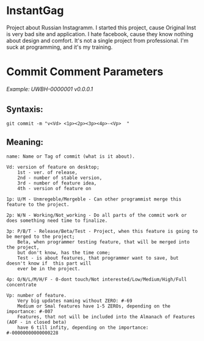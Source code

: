 # InstantGag
Project about Russian Instagramm. I started this project, cause Original Inst is very bad site and application. I hate facebook, cause they know nothing about design and comfort.
It's not a single project from professional. I'm suck at programming, and it's my training.

# Commit Comment Parameters #
###### Example: UWBH-0000001 v0.0.0.1

## Syntaxis:
    git commit -m "v<Vd> <1p><2p><3p><4p>-<Vp>  "  
## Meaning:
    name: Name or Tag of commit (what is it about).
    
    Vd: version of feature on desktop; 
        1st - ver. of release, 
        2nd - number of stable version, 
        3rd - number of feature idea, 
        4th - version of feature on 
  
    1p: U/M - Unmregeble/Mergeble - Can other programmist merge this feature to the project.
    
    2p: W/N - Working/Not_working - Do all parts of the commit work or does something need time to finalize.
    
    3p: P/B/T - Release/Beta/Test - Project, when this feature is going to be merged to the project;   
        Beta, when programmer testing feature, that will be merged into the project, 
        but don't know, has the time come; 
        Test - is about features, that programmer want to save, but doesn't know if  this part will  
        ever be in the project.
    
    4p: O/N/L/M/H/F - 0-dont touch/Not interested/Low/Medium/High/Full concentrate
  
    Vp: number of feature. 
        Very big updates naming without ZERO: #-69
        Medium or Smal features have 1-5 ZEROs, depending on the importance: #-007 
        Features, that not will be included into the Almanach of Features (AOF - in closed beta) 
        have 6 till infity, depending on the importance: #-00000000000000228
